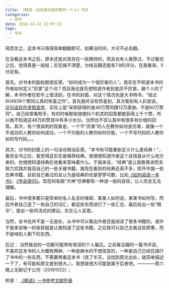```yaml
---
title: 《精进：如何成为很厉害的一个人》书评
categories:
  - 读书
date: 2016-10-22 22:07:15
tags:
  - 书评
---
```


简而言之，这本书只值得简单翻翻即可，如果没时间，大可不必去翻。

<!-- more -->

在没看这本书之前，原本还是对其存在一些期待的，而且也有人推荐过，不过看完之后，觉得真是一般般；实在搞不清楚，为啥豆瓣还能有7.8的评分。在我看来，5分足矣。

首先，对书本的副标题很反感，“如何成为一个很厉害的人”。我实在不知道本书的作者如何定义“厉害”这个词？而且我也首先想知道作者到底厉不厉害。据个人的了解，本书作者在知乎上很活跃，在书的封面，对这个情况也是大书特书，“经过604939个赞同认真的惊喜之作”。首先我并没有惊喜到，其次看到有人扒皮说，[这句话存在虚假宣传](http://www.duokan.com/review/110930/2817029)，实际上是“采铜获得的是48万赞同跟12万感谢。不是60万赞同”。自己经常看知乎，有的时候那些随便抖个机灵的回答都能获得上千个赞，所以我不知道这48万的赞其中有多少水分。当然也不否认其中有很多有价值的回答。其次，有个很讽刺的现象是，一个不“厉害”的人在教你如何变厉害，就像一个不成功的人教你如何成功，一个不炒股的人教你如何炒股，一个不写代码的人教你如何写代码。。。

其次，对书的封面上的一句话也相当反感，“本书有可能重新定义什么是经典！”，看完全书之后，我觉得这实在是侮辱经典。我很想知道作者这个自信是从什么地方来的，也很想知道经典在他看来意味着什么。于我来说，“经典”是让我敬畏进而去努力实践并提高自己的一些关键书籍，我现在看到的经典还真不多，除开中国一些古典书籍，目前自己看过的且认为是经典的也是寥寥可数，比如[《如何阅读一本书》](https://book.douban.com/subject/1013208/)、[《学会提问》](https://book.douban.com/subject/1504957/)。现在的各路“大神”仿佛都有一种谜一般的自信，让人完全无法理解。

最后，书中很多都只是简单的名人名言的堆砌，某某人如何说，某某书如何写，然后作者自己造了一些自己的词汇，都这些东西进行了一些汇总，最后给出一些“精华”，提出一些鸡汤式的建议。实在让人反胃。

当然，全书也并不是一无是处，从书中可以看出作者还是阅读了很多书籍的，或许于我来说唯一的收获就是让我知道了这些书籍，之后我可以自己去看这些原著，而不是啃别人剩下的东西。

后记： 当然我说的一切都可能带有很深的个人偏见。之前看豆瓣的一篇书评说，不喜欢这本书的人大概有两种，一种是麻木的不想改变的，一种是自己已经在践行了书中的一些东西，不需要再看这本书（找了半天，没找到原文出处，就简单描述一下了，有可能和原文差别很大。）。我想我很大可能是属于后者吧。————周六晚上无聊记于公司（20161022）；

附录： [《精进》一书参考文献列表](https://book.douban.com/review/7869342/)
